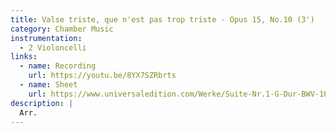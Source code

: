 ```yaml
---
title: Valse triste, que n'est pas trop triste - Opus 15, No.10 (3')
category: Chamber Music
instrumentation:
  - 2 Violoncelli
links:
  - name: Recording
    url: https://youtu.be/8YX7SZRbrts
  - name: Sheet
    url: https://www.universaledition.com/Werke/Suite-Nr.1-G-Dur-BWV-1007/P0315352
description: |
  Arr.
---
```

